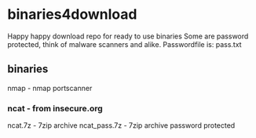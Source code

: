 # binaries4download
Happy happy download repo for ready to use binaries
Some are password protected, think of malware scanners and alike.
Passwordfile is: pass.txt

## binaries

nmap - nmap portscanner

### ncat - from insecure.org
ncat.7z - 7zip archive
ncat\_pass.7z - 7zip archive password protected

